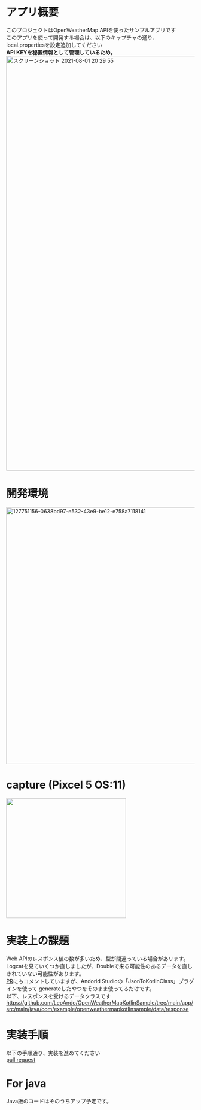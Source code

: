 # アプリ概要

このプロジェクトはOpenWeatherMap APIを使ったサンプルアプリです<br>
このアプリを使って開発する場合は、以下のキャプチャの通り、local.propertiesを設定追加してください<br>
**API KEYを秘匿情報として管理しているため。**<br>
<img width="1109" alt="スクリーンショット 2021-08-01 20 29 55" src="https://user-images.githubusercontent.com/16476224/127769264-c2a37897-f2c0-4ef8-b720-f15499ca1002.png">


# 開発環境
<img width="686" alt="127751156-0638bd97-e532-43e9-be12-e758a7118141" src="https://user-images.githubusercontent.com/16476224/127752570-e46e0931-4d36-43c9-9441-903011660580.png">

# capture (Pixcel 5 OS:11)

<img src="https://user-images.githubusercontent.com/16476224/127769176-89c53820-b538-490d-93ce-11e9cb81b039.gif" width=320 />

# 実装上の課題
Web APIのレスポンス値の数が多いため、型が間違っている場合があリます。<br>
Logcatを見ていくつか直しましたが、Doubleで来る可能性のあるデータを直しきれていない可能性があります。<br>
[PR](https://github.com/LeoAndo/OpenWeatherMapKotlinSample/pull/7#issue-700855530)にもコメントしていますが、Andorid Studioの「JsonToKotlinClass」プラグインを使って
generateしたやつをそのまま使ってるだけです。<br>
以下、レスポンスを受けるデータクラスです<br>
https://github.com/LeoAndo/OpenWeatherMapKotlinSample/tree/main/app/src/main/java/com/example/openweathermapkotlinsample/data/response

# 実装手順

以下の手順通り、実装を進めてください<br>
[pull request](https://github.com/LeoAndo/OpenWeatherMapKotlinSample/pulls?q=is%3Apr+is%3Aclosed)

# For java

Java版のコードはそのうちアップ予定です。
